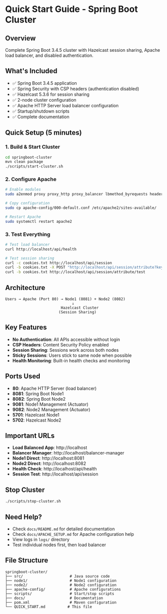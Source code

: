# Quick Start Guide - Spring Boot Cluster

## Overview
Complete Spring Boot 3.4.5 cluster with Hazelcast session sharing, Apache load balancer, and disabled authentication.

## What's Included
- ✅ Spring Boot 3.4.5 application
- ✅ Spring Security with CSP headers (authentication disabled)
- ✅ Hazelcast 5.3.6 for session sharing
- ✅ 2-node cluster configuration
- ✅ Apache HTTP Server load balancer configuration
- ✅ Startup/shutdown scripts
- ✅ Complete documentation

## Quick Setup (5 minutes)

### 1. Build & Start Cluster
```bash
cd springboot-cluster
mvn clean package
./scripts/start-cluster.sh
```

### 2. Configure Apache
```bash
# Enable modules
sudo a2enmod proxy proxy_http proxy_balancer lbmethod_byrequests headers rewrite

# Copy configuration
sudo cp apache-config/000-default.conf /etc/apache2/sites-available/

# Restart Apache
sudo systemctl restart apache2
```

### 3. Test Everything
```bash
# Test load balancer
curl http://localhost/api/health

# Test session sharing
curl -c cookies.txt http://localhost/api/session
curl -b cookies.txt -X POST "http://localhost/api/session/attribute?key=test&value=hello"
curl -b cookies.txt http://localhost/api/session/attribute/test
```

## Architecture
```
Users → Apache (Port 80) → Node1 (8081) + Node2 (8082)
                              ↓
                         Hazelcast Cluster
                        (Session Sharing)
```

## Key Features
- **No Authentication**: All APIs accessible without login
- **CSP Headers**: Content Security Policy enabled
- **Session Sharing**: Sessions work across both nodes
- **Sticky Sessions**: Users stick to same node when possible
- **Health Monitoring**: Built-in health checks and monitoring

## Ports Used
- **80**: Apache HTTP Server (load balancer)
- **8081**: Spring Boot Node1
- **8082**: Spring Boot Node2
- **9081**: Node1 Management (Actuator)
- **9082**: Node2 Management (Actuator)
- **5701**: Hazelcast Node1
- **5702**: Hazelcast Node2

## Important URLs
- **Load Balanced App**: http://localhost
- **Balancer Manager**: http://localhost/balancer-manager
- **Node1 Direct**: http://localhost:8081
- **Node2 Direct**: http://localhost:8082
- **Health Check**: http://localhost/api/health
- **Session Test**: http://localhost/api/session

## Stop Cluster
```bash
./scripts/stop-cluster.sh
```

## Need Help?
- Check `docs/README.md` for detailed documentation
- Check `docs/APACHE_SETUP.md` for Apache configuration help
- View logs in `logs/` directory
- Test individual nodes first, then load balancer

## File Structure
```
springboot-cluster/
├── src/                     # Java source code
├── node1/                   # Node1 configuration
├── node2/                   # Node2 configuration
├── apache-config/           # Apache configurations
├── scripts/                 # Start/stop scripts
├── docs/                    # Documentation
├── pom.xml                  # Maven configuration
└── QUICK_START.md          # This file
```

